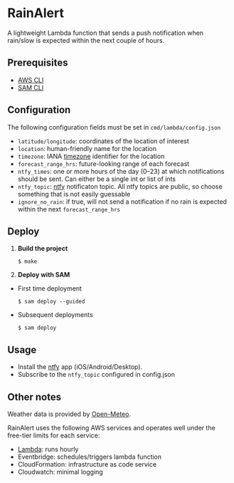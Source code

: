 # RainAlert
A lightweight Lambda function that sends a push notification when rain/slow is expected within the next couple of hours. 

## Prerequisites
- [AWS CLI](https://docs.aws.amazon.com/cli/latest/userguide/cli-configure-sso.html)
- [SAM CLI](https://docs.aws.amazon.com/serverless-application-model/latest/developerguide/install-sam-cli.html)

## Configuration
The following configuration fields must be set in ```cmd/lambda/config.json```
- ```latitude/longitude```: coordinates of the location of interest
- ```location```: human-friendly name for the location
- ```timezone```: IANA [timezone](https://en.wikipedia.org/wiki/List_of_tz_database_time_zones) identifier for the location
- ```forecast_range_hrs```: future-looking range of each forecast
- ```ntfy_times```: one or more hours of the day (0–23) at which notifications should be sent. Can either be a single int or list of ints
- ```ntfy_topic```: [ntfy](https://docs.ntfy.sh/) notificaton topic. All ntfy topics are public, so choose something that is not easily guessable
- ```ignore_no_rain```: if true, will not send a notification if no rain is expected within the next ```forecast_range_hrs```

## Deploy
1. **Build the project**
   ```
   $ make
   ```
2. **Deploy with SAM**
  - First time deployment
    ```
    $ sam deploy --guided
    ```
  - Subsequent deployments
    ```
    $ sam deploy
    ```

## Usage
- Install the [ntfy](https://ntfy.sh/) app (iOS/Android/Desktop).
- Subscribe to the ```ntfy_topic``` configured in config.json

## Other notes
Weather data is provided by [Open-Meteo](https://open-meteo.com/).

RainAlert uses the following AWS services and operates well under the free-tier limits for each service:
- [Lambda](https://aws.amazon.com/lambda/): runs hourly
- Eventbridge: schedules/triggers lambda function
- CloudFormation: infrastructure as code service
- Cloudwatch: minimal logging

